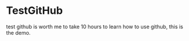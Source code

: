 # TestGitHub
test github is worth me to take 10 hours to learn how to use github, this is the demo.


